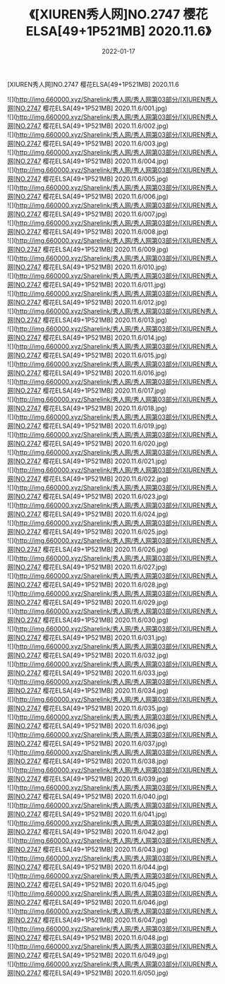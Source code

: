 ﻿---
layout: post
title:  《[XIUREN秀人网]NO.2747 樱花ELSA[49+1P521MB] 2020.11.6》
date:   2022-01-17
img: http://img.660000.xyz/Sharelink/秀人网/秀人网第03部分/[XIUREN秀人网]NO.2747 樱花ELSA[49+1P521MB] 2020.11.6/000.jpg
categories: [美女, 清纯, 唯美]
---

[XIUREN秀人网]NO.2747 樱花ELSA[49+1P521MB] 2020.11.6

 ![](http://img.660000.xyz/Sharelink/秀人网/秀人网第03部分/[XIUREN秀人网]NO.2747 樱花ELSA[49+1P521MB] 2020.11.6/001.jpg) <br>![](http://img.660000.xyz/Sharelink/秀人网/秀人网第03部分/[XIUREN秀人网]NO.2747 樱花ELSA[49+1P521MB] 2020.11.6/002.jpg) <br>![](http://img.660000.xyz/Sharelink/秀人网/秀人网第03部分/[XIUREN秀人网]NO.2747 樱花ELSA[49+1P521MB] 2020.11.6/003.jpg) <br>![](http://img.660000.xyz/Sharelink/秀人网/秀人网第03部分/[XIUREN秀人网]NO.2747 樱花ELSA[49+1P521MB] 2020.11.6/004.jpg) <br>![](http://img.660000.xyz/Sharelink/秀人网/秀人网第03部分/[XIUREN秀人网]NO.2747 樱花ELSA[49+1P521MB] 2020.11.6/005.jpg) <br>![](http://img.660000.xyz/Sharelink/秀人网/秀人网第03部分/[XIUREN秀人网]NO.2747 樱花ELSA[49+1P521MB] 2020.11.6/006.jpg) <br>![](http://img.660000.xyz/Sharelink/秀人网/秀人网第03部分/[XIUREN秀人网]NO.2747 樱花ELSA[49+1P521MB] 2020.11.6/007.jpg) <br>![](http://img.660000.xyz/Sharelink/秀人网/秀人网第03部分/[XIUREN秀人网]NO.2747 樱花ELSA[49+1P521MB] 2020.11.6/008.jpg) <br>![](http://img.660000.xyz/Sharelink/秀人网/秀人网第03部分/[XIUREN秀人网]NO.2747 樱花ELSA[49+1P521MB] 2020.11.6/009.jpg) <br>![](http://img.660000.xyz/Sharelink/秀人网/秀人网第03部分/[XIUREN秀人网]NO.2747 樱花ELSA[49+1P521MB] 2020.11.6/010.jpg) <br>![](http://img.660000.xyz/Sharelink/秀人网/秀人网第03部分/[XIUREN秀人网]NO.2747 樱花ELSA[49+1P521MB] 2020.11.6/011.jpg) <br>![](http://img.660000.xyz/Sharelink/秀人网/秀人网第03部分/[XIUREN秀人网]NO.2747 樱花ELSA[49+1P521MB] 2020.11.6/012.jpg) <br>![](http://img.660000.xyz/Sharelink/秀人网/秀人网第03部分/[XIUREN秀人网]NO.2747 樱花ELSA[49+1P521MB] 2020.11.6/013.jpg) <br>![](http://img.660000.xyz/Sharelink/秀人网/秀人网第03部分/[XIUREN秀人网]NO.2747 樱花ELSA[49+1P521MB] 2020.11.6/014.jpg) <br>![](http://img.660000.xyz/Sharelink/秀人网/秀人网第03部分/[XIUREN秀人网]NO.2747 樱花ELSA[49+1P521MB] 2020.11.6/015.jpg) <br>![](http://img.660000.xyz/Sharelink/秀人网/秀人网第03部分/[XIUREN秀人网]NO.2747 樱花ELSA[49+1P521MB] 2020.11.6/016.jpg) <br>![](http://img.660000.xyz/Sharelink/秀人网/秀人网第03部分/[XIUREN秀人网]NO.2747 樱花ELSA[49+1P521MB] 2020.11.6/017.jpg) <br>![](http://img.660000.xyz/Sharelink/秀人网/秀人网第03部分/[XIUREN秀人网]NO.2747 樱花ELSA[49+1P521MB] 2020.11.6/018.jpg) <br>![](http://img.660000.xyz/Sharelink/秀人网/秀人网第03部分/[XIUREN秀人网]NO.2747 樱花ELSA[49+1P521MB] 2020.11.6/019.jpg) <br>![](http://img.660000.xyz/Sharelink/秀人网/秀人网第03部分/[XIUREN秀人网]NO.2747 樱花ELSA[49+1P521MB] 2020.11.6/020.jpg) <br>![](http://img.660000.xyz/Sharelink/秀人网/秀人网第03部分/[XIUREN秀人网]NO.2747 樱花ELSA[49+1P521MB] 2020.11.6/021.jpg) <br>![](http://img.660000.xyz/Sharelink/秀人网/秀人网第03部分/[XIUREN秀人网]NO.2747 樱花ELSA[49+1P521MB] 2020.11.6/022.jpg) <br>![](http://img.660000.xyz/Sharelink/秀人网/秀人网第03部分/[XIUREN秀人网]NO.2747 樱花ELSA[49+1P521MB] 2020.11.6/023.jpg) <br>![](http://img.660000.xyz/Sharelink/秀人网/秀人网第03部分/[XIUREN秀人网]NO.2747 樱花ELSA[49+1P521MB] 2020.11.6/024.jpg) <br>![](http://img.660000.xyz/Sharelink/秀人网/秀人网第03部分/[XIUREN秀人网]NO.2747 樱花ELSA[49+1P521MB] 2020.11.6/025.jpg) <br>![](http://img.660000.xyz/Sharelink/秀人网/秀人网第03部分/[XIUREN秀人网]NO.2747 樱花ELSA[49+1P521MB] 2020.11.6/026.jpg) <br>![](http://img.660000.xyz/Sharelink/秀人网/秀人网第03部分/[XIUREN秀人网]NO.2747 樱花ELSA[49+1P521MB] 2020.11.6/027.jpg) <br>![](http://img.660000.xyz/Sharelink/秀人网/秀人网第03部分/[XIUREN秀人网]NO.2747 樱花ELSA[49+1P521MB] 2020.11.6/028.jpg) <br>![](http://img.660000.xyz/Sharelink/秀人网/秀人网第03部分/[XIUREN秀人网]NO.2747 樱花ELSA[49+1P521MB] 2020.11.6/029.jpg) <br>![](http://img.660000.xyz/Sharelink/秀人网/秀人网第03部分/[XIUREN秀人网]NO.2747 樱花ELSA[49+1P521MB] 2020.11.6/030.jpg) <br>![](http://img.660000.xyz/Sharelink/秀人网/秀人网第03部分/[XIUREN秀人网]NO.2747 樱花ELSA[49+1P521MB] 2020.11.6/031.jpg) <br>![](http://img.660000.xyz/Sharelink/秀人网/秀人网第03部分/[XIUREN秀人网]NO.2747 樱花ELSA[49+1P521MB] 2020.11.6/032.jpg) <br>![](http://img.660000.xyz/Sharelink/秀人网/秀人网第03部分/[XIUREN秀人网]NO.2747 樱花ELSA[49+1P521MB] 2020.11.6/033.jpg) <br>![](http://img.660000.xyz/Sharelink/秀人网/秀人网第03部分/[XIUREN秀人网]NO.2747 樱花ELSA[49+1P521MB] 2020.11.6/034.jpg) <br>![](http://img.660000.xyz/Sharelink/秀人网/秀人网第03部分/[XIUREN秀人网]NO.2747 樱花ELSA[49+1P521MB] 2020.11.6/035.jpg) <br>![](http://img.660000.xyz/Sharelink/秀人网/秀人网第03部分/[XIUREN秀人网]NO.2747 樱花ELSA[49+1P521MB] 2020.11.6/036.jpg) <br>![](http://img.660000.xyz/Sharelink/秀人网/秀人网第03部分/[XIUREN秀人网]NO.2747 樱花ELSA[49+1P521MB] 2020.11.6/037.jpg) <br>![](http://img.660000.xyz/Sharelink/秀人网/秀人网第03部分/[XIUREN秀人网]NO.2747 樱花ELSA[49+1P521MB] 2020.11.6/038.jpg) <br>![](http://img.660000.xyz/Sharelink/秀人网/秀人网第03部分/[XIUREN秀人网]NO.2747 樱花ELSA[49+1P521MB] 2020.11.6/039.jpg) <br>![](http://img.660000.xyz/Sharelink/秀人网/秀人网第03部分/[XIUREN秀人网]NO.2747 樱花ELSA[49+1P521MB] 2020.11.6/040.jpg) <br>![](http://img.660000.xyz/Sharelink/秀人网/秀人网第03部分/[XIUREN秀人网]NO.2747 樱花ELSA[49+1P521MB] 2020.11.6/041.jpg) <br>![](http://img.660000.xyz/Sharelink/秀人网/秀人网第03部分/[XIUREN秀人网]NO.2747 樱花ELSA[49+1P521MB] 2020.11.6/042.jpg) <br>![](http://img.660000.xyz/Sharelink/秀人网/秀人网第03部分/[XIUREN秀人网]NO.2747 樱花ELSA[49+1P521MB] 2020.11.6/043.jpg) <br>![](http://img.660000.xyz/Sharelink/秀人网/秀人网第03部分/[XIUREN秀人网]NO.2747 樱花ELSA[49+1P521MB] 2020.11.6/044.jpg) <br>![](http://img.660000.xyz/Sharelink/秀人网/秀人网第03部分/[XIUREN秀人网]NO.2747 樱花ELSA[49+1P521MB] 2020.11.6/045.jpg) <br>![](http://img.660000.xyz/Sharelink/秀人网/秀人网第03部分/[XIUREN秀人网]NO.2747 樱花ELSA[49+1P521MB] 2020.11.6/046.jpg) <br>![](http://img.660000.xyz/Sharelink/秀人网/秀人网第03部分/[XIUREN秀人网]NO.2747 樱花ELSA[49+1P521MB] 2020.11.6/047.jpg) <br>![](http://img.660000.xyz/Sharelink/秀人网/秀人网第03部分/[XIUREN秀人网]NO.2747 樱花ELSA[49+1P521MB] 2020.11.6/048.jpg) <br>![](http://img.660000.xyz/Sharelink/秀人网/秀人网第03部分/[XIUREN秀人网]NO.2747 樱花ELSA[49+1P521MB] 2020.11.6/049.jpg) <br>![](http://img.660000.xyz/Sharelink/秀人网/秀人网第03部分/[XIUREN秀人网]NO.2747 樱花ELSA[49+1P521MB] 2020.11.6/050.jpg) <br>